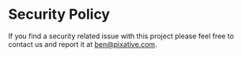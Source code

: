 # Security Policy

If you find a security related issue with this project please feel free
to contact us and report it at [ben@pixative.com](mailto:ben@pixative.com?subject=[GitHub]%20Security%20Report).
